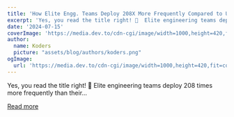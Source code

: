```yaml
---
title: 'How Elite Engg. Teams Deploy 208X More Frequently Compared to Us Mere Mortals?'
excerpt: 'Yes, you read the title right! 🤯  Elite engineering teams deploy 208 times more frequently than their...'
date: '2024-07-15'
coverImage: 'https://media.dev.to/cdn-cgi/image/width=1000,height=420,fit=cover,gravity=auto,format=auto/https%3A%2F%2Fdev-to-uploads.s3.amazonaws.com%2Fuploads%2Farticles%2Ff0vttzgagft5gte2zki4.png'
author:
  name: Koders
  picture: "assets/blog/authors/koders.png"
ogImage:
  url: 'https://media.dev.to/cdn-cgi/image/width=1000,height=420,fit=cover,gravity=auto,format=auto/https%3A%2F%2Fdev-to-uploads.s3.amazonaws.com%2Fuploads%2Farticles%2Ff0vttzgagft5gte2zki4.png'
---
```


Yes, you read the title right! 🤯  Elite engineering teams deploy 208 times more frequently than their...

[Read more](https://dev.to/middleware/how-elite-engg-teams-deploy-208x-more-frequently-compared-to-us-mere-mortals-296b)
